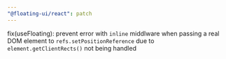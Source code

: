 ```yaml
---
"@floating-ui/react": patch
---
```


fix(useFloating): prevent error with `inline` middlware when passing a real DOM element to `refs.setPositionReference` due to `element.getClientRects()` not being handled
